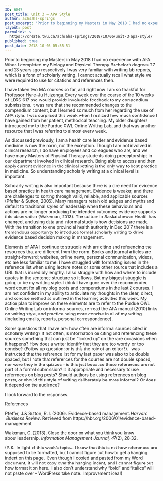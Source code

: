 ```yaml
---
ID: 6047
post_title: Unit 3 – APA Style
author: achsahs-springs
post_excerpt: 'Prior to beginning my Masters in May 2018 I had no experience with APA. When I completed my Biology and Physical Therapy Bachelor&rsquo;s degrees 27 and 23 years ago respectively I was very familiar with writing lab reports, which is a form of scholarly writing. I cannot actually recall what style we were required to [&hellip;]'
layout: post
permalink: >
  https://create.twu.ca/achsahs-springs/2018/10/06/unit-3-apa-style/
published: true
post_date: 2018-10-06 05:55:51
---
```

<p>Prior to beginning my Masters in May 2018 I had no experience with APA. When I completed my Biology and Physical Therapy Bachelor’s degrees 27 and 23 years ago respectively I was very familiar with writing lab reports, which is a form of scholarly writing. I cannot actually recall what style we were required to use for citations and references then.</p>
<p>I have taken two MA courses so far, and right now I am so thankful for Professor Hyne-Ju Huizenga. Every week over the course of the 10 weeks of LDRS 617 she would provide invaluable feedback to my compendium submissions. It was rare that she recommended changes to the compendium content, but I learned so much from her regarding the use of APA style. I was surprised this week when I realized how much confidence I have gained from her patient, methodical teaching. My older daughters introduced me to the Purdue OWL Online Writing Lab, and that was another resource that I was referring to almost every week.</p>
<p>As discussed previously, I am a health care leader and evidence based medicine is now the norm, not the exception. Though I am not involved in clinical research, I do have employees and colleagues who are, and we have many Masters of Physical Therapy students doing preceptorships in our department involved in clinical research. Being able to access and then apply current evidence in the clinical setting is the only way to best practice in medicine. So understanding scholarly writing at a clinical level is important.</p>
<p>Scholarly writing is also important because there is a dire need for evidence based practice in health care management. Evidence is weaker, and there are challenges to sorting through valid, reliable, and applicable sources (Pfeffer &amp; Sutton, 2006). Many managers retain old adages and myths and default to traditional styles of leadership when these behaviours and actions are no longer producing the intended outcomes; evidence supports this observation (Wakeman, 2013). The culture in Saskatchewan Health has changed, and using data and informal study is how decisions are made. With the transition to one provincial health authority in Dec 2017 there is a tremendous opportunity to introduce formal scholarly writing to drive evidence based decision making in management.</p>
<p>Elements of APA I continue to struggle with are citing and referencing the resources that are different from the norm. Books and journal articles are straight-forward; websites, online news, personal communication, videos, etc are less familiar to me. I have struggled with formatting issues in the reference list when using lecture notes or some other source that includes a URL that is incredibly lengthy. I also struggle with how and where to include quotes in the sentence structure so it flows. But my biggest struggle is going to be my writing style. I think I have gone over the recommended word count for all my blog posts and compendiums in the last 2 courses. I am not confident in my ability to articulate my thoughts in the clear, direct, and concise method as outlined in the learning activities this week. My action plan to improve on these elements are to refer to the Purdue OWL Online Writing Lab on informal sources, re-read the APA manual (2010) links on writing style, and practice being more concise in all of my writing (including emails, reports, personal correspondence).</p>
<p>Some questions that I have are: how often are informal sources cited in scholarly writing? If not often, is information on citing and referencing these sources something that can just be “looked up” on the rare occasions when it happens? How does a writer identify that they are too wordy, or too concise? (Follow up question: or is this the role of an editor?). I was instructed that the reference list for my last paper was also to be double spaced, but I note that references for the courses are not double spaced, nor were they in the quizzes &#8211; is this just because these references are not part of a formal submission? Is it appropriate and necessary to use references on blog posts? Should authors be using references on blog posts, or should this style of writing deliberately be more informal? Or does it depend on the audience?</p>
<p>I look forward to the responses.</p>
<p>References</p>
<p>Pfeffer, J.&amp; Sutton, R. I. (2006). Evidence-based management. <i>Harvard          Business Review</i>. Retrieved from https://hbr.org/2006/01/evidence-based-management</p>
<p>Wakeman, C. (2013). Close the door on what you think you know about leadership. <i>Information Management Journal, 47</i>(2), 28-32.</p>
<p>(P.S.  In light of this week’s topic&#8230; I know that this is not how references are supposed to be formatted, but I cannot figure out how to get a hanging indent on this page.  Even though I copied and pasted from my Word document, it will not copy over the hanging indent, and I cannot figure out how format it on here.  I also don’t understand why “bold” and “italics” will not paste over &#8211; WordPress take note.  Improvement idea!)</p>